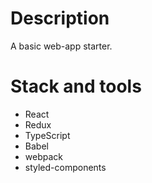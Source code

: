 # Description

A basic web-app starter.

# Stack and tools 

- React
- Redux
- TypeScript
- Babel
- webpack
- styled-components
